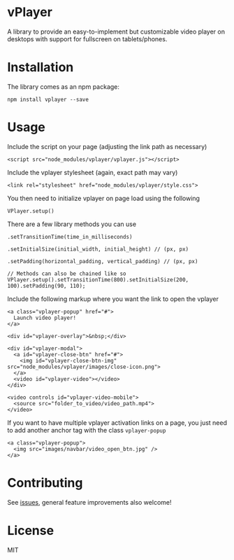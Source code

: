 vPlayer
========

A library to provide an easy-to-implement but customizable video player on desktops with support for fullscreen on tablets/phones.

# Installation

The library comes as an npm package:

`npm install vplayer --save`

# Usage

Include the script on your page (adjusting the link path as necessary)
  
`<script src="node_modules/vplayer/vplayer.js"></script>`

Include the vplayer stylesheet (again, exact path may vary)
  
`<link rel="stylesheet" href="node_modules/vplayer/style.css">`

You then need to initialize vplayer on page load using the following
  
`VPlayer.setup()`

There are a few library methods you can use

```
.setTransitionTime(time_in_milliseconds)

.setInitialSize(initial_width, initial_height) // (px, px)

.setPadding(horizontal_padding, vertical_padding) // (px, px)

// Methods can also be chained like so
VPlayer.setup().setTransitionTime(800).setInitialSize(200, 100).setPadding(90, 110);
```

Include the following markup where you want the link to open the vplayer
  
```
<a class="vplayer-popup" href="#">
  Launch video player!
</a>

<div id="vplayer-overlay">&nbsp;</div>

<div id="vplayer-modal">
  <a id="vplayer-close-btn" href="#">
    <img id="vplayer-close-btn-img" src="node_modules/vplayer/images/close-icon.png">
  </a>
  <video id="vplayer-video"></video>
</div>

<video controls id="vplayer-video-mobile">
  <source src="folder_to_video/video_path.mp4">
</video>
```

If you want to have multiple vplayer activation links on a page, you just need to add another anchor tag with the class `vplayer-popup`
  
```
<a class="vplayer-popup">
  <img src="images/navbar/video_open_btn.jpg" />
</a>
```
  
# Contributing

  See [issues](https://github.com/thisisbd/vPlayer/issues), general feature improvements also welcome!
  
# License

  MIT